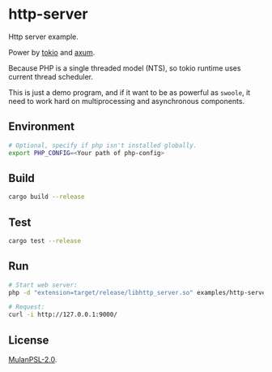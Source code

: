 # http-server

Http server example.

Power by [tokio](https://crates.io/crates/tokio) and [axum](https://crates.io/crates/axum).

Because PHP is a single threaded model (NTS), so tokio runtime uses current thread scheduler.

This is just a demo program, and if it want to be as powerful as `swoole`,
it need to work hard on multiprocessing and asynchronous components.

## Environment

```bash
# Optional, specify if php isn't installed globally.
export PHP_CONFIG=<Your path of php-config>
```

## Build

```bash
cargo build --release
```

## Test

```bash
cargo test --release
```

## Run

```bash
# Start web server:
php -d "extension=target/release/libhttp_server.so" examples/http-server/tests/php/test.php

# Request:
curl -i http://127.0.0.1:9000/
```

## License

[MulanPSL-2.0](https://github.com/phper-framework/phper/blob/master/LICENSE).

